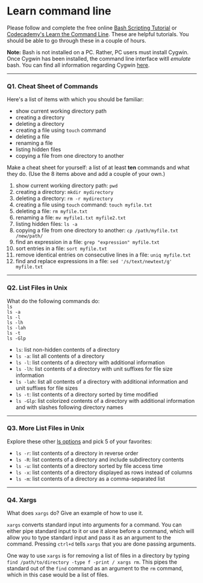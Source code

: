 # Learn command line

Please follow and complete the free online [Bash Scripting Tutorial](https://ryanstutorials.net/bash-scripting-tutorial/) or [Codecademy's Learn the Command Line](https://www.codecademy.com/learn/learn-the-command-line). These are helpful tutorials. You should be able to go through these in a couple of hours.

**Note:** Bash is not installed on a PC. Rather, PC users must install Cygwin. Once Cygwin has been installed, the command line interface witll _emulate_ bash. You can find all information regarding Cygwin [here](https://www.cygwin.com/).

---

### Q1.  Cheat Sheet of Commands  

Here's a list of items with which you should be familiar:  
* show current working directory path
* creating a directory
* deleting a directory
* creating a file using `touch` command
* deleting a file
* renaming a file
* listing hidden files
* copying a file from one directory to another

Make a cheat sheet for yourself: a list of at least **ten** commands and what they do.  (Use the 8 items above and add a couple of your own.)  

1. show current working directory path: `pwd`
2. creating a directory: `mkdir mydirectory`
3. deleting a directory: `rm -r mydirectory`
4. creating a file using `touch` command: `touch myfile.txt`
5. deleting a file: `rm myfile.txt`
6. renaming a file: `mv myfile1.txt myfile2.txt`
7. listing hidden files: `ls -a`
8. copying a file from one directory to another: `cp /path/myfile.txt /new/path/`
9. find an expression in a file: `grep "expression" myfile.txt`
10. sort entries in a file: `sort myfile.txt`
11. remove identical entries on consecutive lines in a file: `uniq myfile.txt`
12. find and replace expressions in a file: `sed '/s/text/newtext/g' myfile.txt`

---

### Q2.  List Files in Unix   

What do the following commands do:  
`ls`  
`ls -a`  
`ls -l`  
`ls -lh`  
`ls -lah`  
`ls -t`  
`ls -Glp`  

* `ls`: list non-hidden contents of a directory
* `ls -a`: list all contents of a directory
* `ls -l`: list contents of a directory with additional information
* `ls -lh`: list contents of a directory with unit suffixes for file size information
* `ls -lah`: list all contents of a directory with additional information and unit suffixes for file sizes
* `ls -t`: list contents of a directory sorted by time modified
* `ls -Glp`: list colorized contents of a directory with additional information and with slashes following directory names

---

### Q3.  More List Files in Unix  

Explore these other [ls options](http://www.techonthenet.com/unix/basic/ls.php) and pick 5 of your favorites:

* `ls -r`: list contents of a directory in reverse order
* `ls -R`: list contents of a directory and include subdirectory contents
* `ls -u`: list contents of a directory sorted by file access time
* `ls -x`: list contents of a directory displayed as rows instead of columns
* `ls -m`: list contents of a directory as a comma-separated list

---

### Q4.  Xargs   

What does `xargs` do? Give an example of how to use it.

`xargs` converts standard input into arguments for a command. You can either pipe standard input to it or use it alone before a command, which will allow you to type standard input and pass it as an argument to the command. Pressing `ctrl+d` tells `xargs` that you are done passing arguments.

One way to use `xargs` is for removing a list of files in a directory by typing `find /path/to/directory -type f -print / xargs rm`. This pipes the standard out of the `find` command as an argument to the `rm` command, which in this case would be a list of files. 
